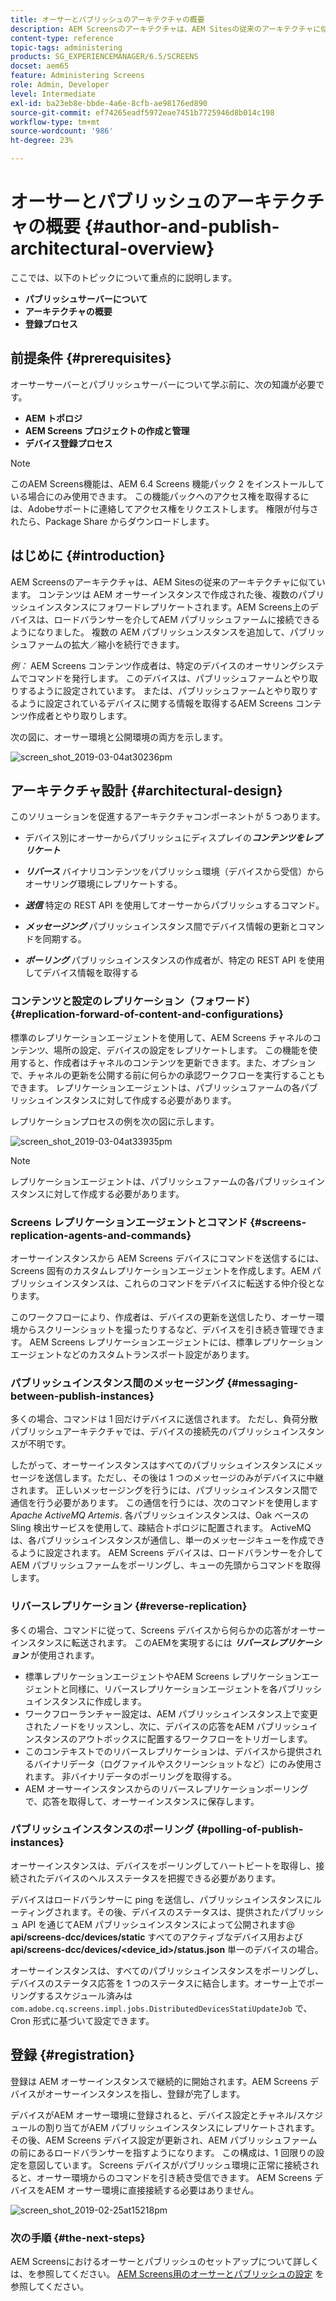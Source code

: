 ```yaml
---
title: オーサーとパブリッシュのアーキテクチャの概要
description: AEM Screensのアーキテクチャは、AEM Sitesの従来のアーキテクチャに似ています。 コンテンツはAEM オーサーインスタンスで作成され、次に複数のパブリッシュインスタンスに転送レプリケートされます。
content-type: reference
topic-tags: administering
products: SG_EXPERIENCEMANAGER/6.5/SCREENS
docset: aem65
feature: Administering Screens
role: Admin, Developer
level: Intermediate
exl-id: ba23eb8e-bbde-4a6e-8cfb-ae98176ed890
source-git-commit: ef74265eadf5972eae7451b7725946d8b014c198
workflow-type: tm+mt
source-wordcount: '986'
ht-degree: 23%

---
```


# オーサーとパブリッシュのアーキテクチャの概要 {#author-and-publish-architectural-overview}

ここでは、以下のトピックについて重点的に説明します。

* **パブリッシュサーバーについて**
* **アーキテクチャの概要**
* **登録プロセス**

## 前提条件 {#prerequisites}

オーサーサーバーとパブリッシュサーバーについて学ぶ前に、次の知識が必要です。

* **AEM トポロジ**
* **AEM Screens プロジェクトの作成と管理**
* **デバイス登録プロセス**

>[!NOTE]
>
>このAEM Screens機能は、AEM 6.4 Screens 機能パック 2 をインストールしている場合にのみ使用できます。 この機能パックへのアクセス権を取得するには、Adobeサポートに連絡してアクセス権をリクエストします。 権限が付与されたら、Package Share からダウンロードします。

## はじめに {#introduction}

AEM Screensのアーキテクチャは、AEM Sitesの従来のアーキテクチャに似ています。 コンテンツは AEM オーサーインスタンスで作成された後、複数のパブリッシュインスタンスにフォワードレプリケートされます。AEM Screens上のデバイスは、ロードバランサーを介してAEM パブリッシュファームに接続できるようになりました。 複数の AEM パブリッシュンスタンスを追加して、パブリッシュファームの拡大／縮小を続行できます。

*例：* AEM Screens コンテンツ作成者は、特定のデバイスのオーサリングシステムでコマンドを発行します。 このデバイスは、パブリッシュファームとやり取りするように設定されています。 または、パブリッシュファームとやり取りするように設定されているデバイスに関する情報を取得するAEM Screens コンテンツ作成者とやり取りします。

次の図に、オーサー環境と公開環境の両方を示します。

![screen_shot_2019-03-04at30236pm](assets/screen_shot_2019-03-04at30236pm.png)

## アーキテクチャ設計 {#architectural-design}

このソリューションを促進するアーキテクチャコンポーネントが 5 つあります。

* デバイス別にオーサーからパブリッシュにディスプレイの&#x200B;***コンテンツをレプリケート***

* ***リバース*** バイナリコンテンツをパブリッシュ環境（デバイスから受信）からオーサリング環境にレプリケートする。
* ***送信*** 特定の REST API を使用してオーサーからパブリッシュするコマンド。
* ***メッセージング*** パブリッシュインスタンス間でデバイス情報の更新とコマンドを同期する。
* ***ポーリング*** パブリッシュインスタンスの作成者が、特定の REST API を使用してデバイス情報を取得する

### コンテンツと設定のレプリケーション（フォワード） {#replication-forward-of-content-and-configurations}

標準のレプリケーションエージェントを使用して、AEM Screens チャネルのコンテンツ、場所の設定、デバイスの設定をレプリケートします。 この機能を使用すると、作成者はチャネルのコンテンツを更新できます。また、オプションで、チャネルの更新を公開する前に何らかの承認ワークフローを実行することもできます。 レプリケーションエージェントは、パブリッシュファームの各パブリッシュインスタンスに対して作成する必要があります。

レプリケーションプロセスの例を次の図に示します。

![screen_shot_2019-03-04at33935pm](assets/screen_shot_2019-03-04at33935pm.png)

>[!NOTE]
>
>レプリケーションエージェントは、パブリッシュファームの各パブリッシュインスタンスに対して作成する必要があります。

### Screens レプリケーションエージェントとコマンド {#screens-replication-agents-and-commands}

オーサーインスタンスから AEM Screens デバイスにコマンドを送信するには、Screens 固有のカスタムレプリケーションエージェントを作成します。AEM パブリッシュインスタンスは、これらのコマンドをデバイスに転送する仲介役となります。

このワークフローにより、作成者は、デバイスの更新を送信したり、オーサー環境からスクリーンショットを撮ったりするなど、デバイスを引き続き管理できます。 AEM Screens レプリケーションエージェントには、標準レプリケーションエージェントなどのカスタムトランスポート設定があります。

### パブリッシュインスタンス間のメッセージング {#messaging-between-publish-instances}

多くの場合、コマンドは 1 回だけデバイスに送信されます。 ただし、負荷分散パブリッシュアーキテクチャでは、デバイスの接続先のパブリッシュインスタンスが不明です。

したがって、オーサーインスタンスはすべてのパブリッシュインスタンスにメッセージを送信します。ただし、その後は 1 つのメッセージのみがデバイスに中継されます。 正しいメッセージングを行うには、パブリッシュインスタンス間で通信を行う必要があります。 この通信を行うには、次のコマンドを使用します *Apache ActiveMQ Artemis*. 各パブリッシュインスタンスは、Oak ベースの Sling 検出サービスを使用して、疎結合トポロジに配置されます。 ActiveMQ は、各パブリッシュインスタンスが通信し、単一のメッセージキューを作成できるように設定されます。 AEM Screens デバイスは、ロードバランサーを介してAEM パブリッシュファームをポーリングし、キューの先頭からコマンドを取得します。

### リバースレプリケーション {#reverse-replication}

多くの場合、コマンドに従って、Screens デバイスから何らかの応答がオーサーインスタンスに転送されます。 このAEMを実現するには ***リバースレプリケーション*** が使用されます。

* 標準レプリケーションエージェントやAEM Screens レプリケーションエージェントと同様に、リバースレプリケーションエージェントを各パブリッシュインスタンスに作成します。
* ワークフローランチャー設定は、AEM パブリッシュインスタンス上で変更されたノードをリッスンし、次に、デバイスの応答をAEM パブリッシュインスタンスのアウトボックスに配置するワークフローをトリガーします。
* このコンテキストでのリバースレプリケーションは、デバイスから提供されるバイナリデータ（ログファイルやスクリーンショットなど）にのみ使用されます。 非バイナリデータのポーリングを取得する。
* AEM オーサーインスタンスからのリバースレプリケーションポーリングで、応答を取得して、オーサーインスタンスに保存します。

### パブリッシュインスタンスのポーリング {#polling-of-publish-instances}

オーサーインスタンスは、デバイスをポーリングしてハートビートを取得し、接続されたデバイスのヘルスステータスを把握できる必要があります。

デバイスはロードバランサーに ping を送信し、パブリッシュインスタンスにルーティングされます。その後、デバイスのステータスは、提供されたパブリッシュ API を通じてAEM パブリッシュインスタンスによって公開されます@ **api/screens-dcc/devices/static** すべてのアクティブなデバイス用および **api/screens-dcc/devices/&lt;device_id>/status.json** 単一のデバイスの場合。

オーサーインスタンスは、すべてのパブリッシュインスタンスをポーリングし、デバイスのステータス応答を 1 つのステータスに結合します。オーサー上でポーリングするスケジュール済みは `com.adobe.cq.screens.impl.jobs.DistributedDevicesStatiUpdateJob` で、Cron 形式に基づいて設定できます。

## 登録 {#registration}

登録は AEM オーサーインスタンスで継続的に開始されます。AEM Screens デバイスがオーサーインスタンスを指し、登録が完了します。

デバイスがAEM オーサー環境に登録されると、デバイス設定とチャネル/スケジュールの割り当てがAEM パブリッシュインスタンスにレプリケートされます。 その後、AEM Screens デバイス設定が更新され、AEM パブリッシュファームの前にあるロードバランサーを指すようになります。 この構成は、1 回限りの設定を意図しています。 Screens デバイスがパブリッシュ環境に正常に接続されると、オーサー環境からのコマンドを引き続き受信できます。 AEM Screens デバイスをAEM オーサー環境に直接接続する必要はありません。

![screen_shot_2019-02-25at15218pm](assets/screen_shot_2019-02-25at15218pm.png)

### 次の手順 {#the-next-steps}

AEM Screensにおけるオーサーとパブリッシュのセットアップについて詳しくは、を参照してください。 [AEM Screens用のオーサーとパブリッシュの設定](author-and-publish.md) を参照してください。
